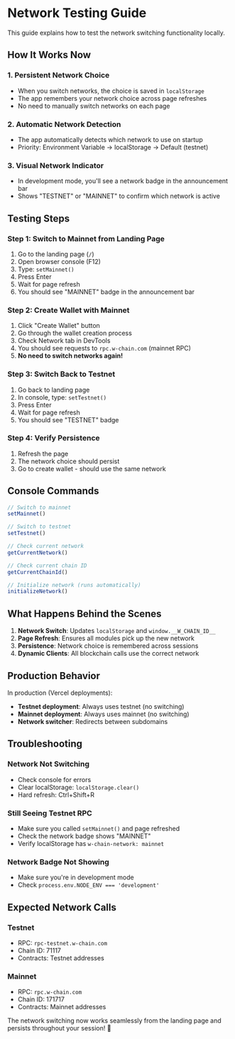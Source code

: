 # Network Testing Guide

This guide explains how to test the network switching functionality locally.

## How It Works Now

### 1. **Persistent Network Choice**
- When you switch networks, the choice is saved in `localStorage`
- The app remembers your network choice across page refreshes
- No need to manually switch networks on each page

### 2. **Automatic Network Detection**
- The app automatically detects which network to use on startup
- Priority: Environment Variable → localStorage → Default (testnet)

### 3. **Visual Network Indicator**
- In development mode, you'll see a network badge in the announcement bar
- Shows "TESTNET" or "MAINNET" to confirm which network is active

## Testing Steps

### **Step 1: Switch to Mainnet from Landing Page**
1. Go to the landing page (`/`)
2. Open browser console (F12)
3. Type: `setMainnet()`
4. Press Enter
5. Wait for page refresh
6. You should see "MAINNET" badge in the announcement bar

### **Step 2: Create Wallet with Mainnet**
1. Click "Create Wallet" button
2. Go through the wallet creation process
3. Check Network tab in DevTools
4. You should see requests to `rpc.w-chain.com` (mainnet RPC)
5. **No need to switch networks again!**

### **Step 3: Switch Back to Testnet**
1. Go back to landing page
2. In console, type: `setTestnet()`
3. Press Enter
4. Wait for page refresh
5. You should see "TESTNET" badge

### **Step 4: Verify Persistence**
1. Refresh the page
2. The network choice should persist
3. Go to create wallet - should use the same network

## Console Commands

```javascript
// Switch to mainnet
setMainnet()

// Switch to testnet  
setTestnet()

// Check current network
getCurrentNetwork()

// Check current chain ID
getCurrentChainId()

// Initialize network (runs automatically)
initializeNetwork()
```

## What Happens Behind the Scenes

1. **Network Switch**: Updates `localStorage` and `window.__W_CHAIN_ID__`
2. **Page Refresh**: Ensures all modules pick up the new network
3. **Persistence**: Network choice is remembered across sessions
4. **Dynamic Clients**: All blockchain calls use the correct network

## Production Behavior

In production (Vercel deployments):
- **Testnet deployment**: Always uses testnet (no switching)
- **Mainnet deployment**: Always uses mainnet (no switching)
- **Network switcher**: Redirects between subdomains

## Troubleshooting

### Network Not Switching
- Check console for errors
- Clear localStorage: `localStorage.clear()`
- Hard refresh: Ctrl+Shift+R

### Still Seeing Testnet RPC
- Make sure you called `setMainnet()` and page refreshed
- Check the network badge shows "MAINNET"
- Verify localStorage has `w-chain-network: mainnet`

### Network Badge Not Showing
- Make sure you're in development mode
- Check `process.env.NODE_ENV === 'development'`

## Expected Network Calls

### Testnet
- RPC: `rpc-testnet.w-chain.com`
- Chain ID: 71117
- Contracts: Testnet addresses

### Mainnet  
- RPC: `rpc.w-chain.com`
- Chain ID: 171717
- Contracts: Mainnet addresses

The network switching now works seamlessly from the landing page and persists throughout your session! 🎉
